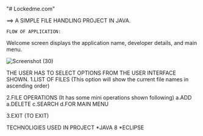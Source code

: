"# Lockedme.com" 


==> A SIMPLE FILE HANDLING PROJECT IN JAVA. 

    FLOW OF APPLICATION: 

 Welcome screen displays the application name, developer details, and main menu.  

![Screenshot (30)](https://user-images.githubusercontent.com/96518242/155389870-2f8cc53f-e23a-4fea-918b-e1a33e1149b6.png)


 THE USER HAS TO SELECT OPTIONS FROM THE USER INTERFACE SHOWN.
  1.LIST OF FILES     (This option will show the current file names in ascending order)
 
  2.FILE OPERATIONS   (It has some  mini operations shown following)
   a.ADD
   a.DELETE
   c.SEARCH
   d.FOR MAIN MENU
   
  3.EXIT              (TO EXIT) 
 
 
 TECHNOLIGIES USED IN PROJECT 
    *JAVA 8 
    *ECLIPSE 
   
                                                       

